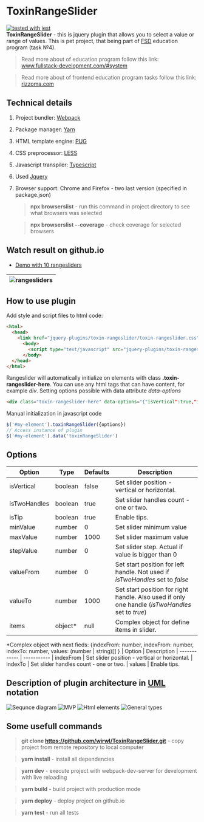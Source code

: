 # ToxinRangeSlider
[![tested with jest](https://img.shields.io/badge/tested_with-jest-99424f.svg)](https://github.com/facebook/jest)       
**ToxinRangeSlider** - this is jquery plugin that allows you to select a value or range of values. This is pet project, that being part of [FSD](https://www.fullstack-development.com) education program (task №4). 

> Read more about of education program follow this link: www.fullstack-development.com/#system

> Read more about  of frontend education program tasks follow this link: [rizzoma.com](https://rizzoma.com/topic/d5c429337bcaa70548fb5aeedee6d92b)

## Technical details
 1. Project bundler: [Webpack](https://webpack.js.org)
 2. Package manager: [Yarn](https://yarnpkg.com)
 3. HTML template engine: [PUG](https://pugjs.org)
 4. CSS preprocessor: [LESS](http://lesscss.org)
 5. Javascript transpiler: [Typescript](https://www.typescriptlang.org/index.html)
 6. Used [Jquery](https://www.npmjs.com/package/jquery)
 7. Browser support: Chrome and Firefox - two last version (specified in package.json)
    > **npx browserslist** - run this command  in project directory to see what browsers was selected

    > **npx browserslist --coverage** - check coverage for selected browsers
## Watch result on github.io
   + [Demo with 10 rangesliders](https://wirwl.github.io/PetProjects/FSD/ToxinRangeSlider/index.html)

| ![rangesliders](rangesliders.png) |
| :--: | 

## How to use plugin
Add style and script files to html code:
```html
<html>
  <head>        
    <link href="jquery-plugins/toxin-rangeslider/toxin-rangeslider.css" rel="stylesheet">
      <body>
        <script type="text/javascript" src="jquery-plugins/toxin-rangeslider/toxin-rangeslider.js"></script>
      </body>
  </head>
</html>
```
Rangeslider will automatically initialize on elements with class **.toxin-rangeslider-here**. You can use any html tags that can have content, for example *div*. Setting options possible with data attribute *data-options*
```html
<div class="toxin-rangeslider-here" data-options="{"isVertical":true,"isTwoHandles":true,"isTip":true,"minValue":1000,"maxValue":2220,"stepValue":100,"valueFrom":1100,"valueTo":1600}"></div>
```
Manual initialization in javascript code
```javascript
$('#my-element').toxinRangeSlider({options})
// Access instance of plugin
$('#my-element').data('toxinRangeSlider')
```

## Options
| Option        | Type          | Defaults      | Description
| ------------- | ------------- | ------------- | -----------
| isVertical    | boolean       | false         | Set slider position - vertical or horizontal.
| isTwoHandles  | boolean       | true          | Set slider handles count - one or two.
| isTip         | boolean       | true          | Enable tips.
| minValue      | number        | 0             | Set slider minimum value
| maxValue      | number        | 1000          | Set slider maximum value
| stepValue     | number        | 0             | Set slider step. Actual if value is bigger than 0            |
| valueFrom     | number        | 0             | Set start position for left handle. Not used if *isTwoHandles* set to *false*
| valueTo       | number        | 1000          | Set start position for right handle. Also used if only one handle (*isTwoHandles* set to *true*)
| items         | object*       | null          | Complex object for define items in slider.



*Complex object with next fieds: 
{indexFrom: number, indexFrom: number, indexTo: number, values: (number | string)[] }
| Option       | Description
| ------------ | -----------
| indexFrom    | Set slider position - vertical or horizontal.
| indexTo      | Set slider handles count - one or two.
| values       | Enable tips.

## Description of plugin architecture in [UML](https://www.omg.org/spec/UML) notation
![Sequnce diagram](UML/sd.png)
![MVP](UML/mvp.png)
![Html elements](UML/hes.png)
![General types](UML/gt.png)

## Some usefull commands
  >**git clone https://github.com/wirwl/ToxinRangeSlider.git** - copy project from remote repository to local computer

  >**yarn install** - install all dependencies

  >**yarn dev** - execute project with webpack-dev-server for development with live reloading

  >**yarn build** - build project with production mode

  >**yarn deploy** - deploy project on github.io

  >**yarn test** - run all tests





